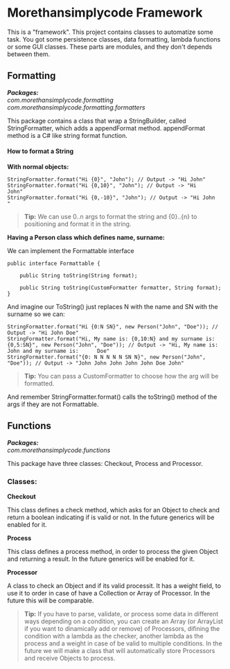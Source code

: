 # Morethansimplycode Framework

This is a "framework". This project contains classes to automatize some task. You got some persistence classes, data formatting, lambda functions or some GUI classes. These parts are modules, and they don't depends between them. 

## Formatting

**_Packages:_** <br />
*com.morethansimplycode.formatting* <br />
*com.morethansimplycode.formatting.formatters*

This package contains a class that wrap a StringBuilder, called StringFormatter, which adds a appendFormat method. appendFormat method is a C# like string format function.

#### How to format a String

**With normal objects:**

```
StringFormatter.format("Hi {0}", "John"); // Output -> "Hi John"
StringFormatter.format("Hi {0,10}", "John"); // Output -> "Hi       John"
StringFormatter.format("Hi {0,-10}", "John"); // Output -> "Hi John      "
```
> **Tip:** We can use 0..n args to format the string and {0}..{n} to positioning and format it in the string.

**Having a Person class which defines name, surname:**

We can implement the Formattable interface

```
public interface Formattable {

    public String toString(String format);

    public String toString(CustomFormatter formatter, String format);
}
```

And imagine our ToString() just replaces N with the name and SN with the surname so we can:

```
StringFormatter.format("Hi {0:N SN}", new Person("John", "Doe")); // Output -> "Hi John Doe"
StringFormatter.format("Hi, My name is: {0,10:N} and my surname is: {0,5:SN}", new Person("John", "Doe")); // Output -> "Hi, My name is:       John and my surname is:      Doe"
StringFormatter.format("{0: N N N N N SN N}", new Person("John", "Doe")); // Output -> "John John John John John Doe John"
```
> **Tip:** You can pass a CustomFormatter to choose how the arg will be formatted.

And remember StringFormatter.format() calls the toString() method of the args if they are not Formattable.


## Functions

**_Packages:_** <br />
*com.morethansimplycode.functions* <br />

This package have three classes: Checkout, Process and Processor.

### Classes:

**Checkout**

This class defines a check method, which asks for an Object to check and return a boolean indicating if is valid or not. In the future generics will be enabled for it.

**Process**

This class defines a process method, in order to process the given Object and returning a result. In the future generics will be enabled for it.

**Processor**

A class to check an Object and if its valid processit. It has a weight field, to use it to order in case of have a Collection or Array of Processor. In the future this will be comparable.

> **Tip:** If you have to parse, validate, or process some data in different ways depending on a condition, you can create an Array (or ArrayList if you want to dinamically add or remove) of Processors, difining the condition with a lambda as the checker, another lambda as the process and a weight in case of be valid to multiple conditions. In the future we will make a class that will automatically store Processors and receive Objects to process.